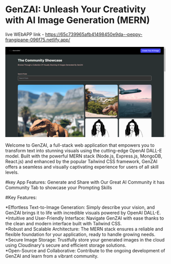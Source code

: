 # GenZAI: Unleash Your Creativity with AI Image Generation (MERN)
live WEbAPP link - https://65c739965afb41498450e9da--peppy-frangipane-096f75.netlify.app/

![Project Screenshot](project.png)

Welcome to GenZAI, a full-stack web application that empowers you to transform text into stunning visuals using the cutting-edge OpenAI DALL-E model. Built with the powerful MERN stack (Node.js, Express.js, MongoDB, React.js) and enhanced by the popular Tailwind CSS framework, GenZAI offers a seamless and visually captivating experience for users of all skill levels.

#key App Features:
Generate and Share with Our Great AI Community
it has Community Tab to showcase your Prompting Skills


#Key Features:

*Effortless Text-to-Image Generation: Simply describe your vision, and GenZAI brings it to life with incredible visuals powered by OpenAI DALL-E.   
*Intuitive and User-Friendly Interface: Navigate GenZAI with ease thanks to the clean and modern interface built with Tailwind CSS.       
*Robust and Scalable Architecture: The MERN stack ensures a reliable and flexible foundation for your application, ready to handle growing needs.     
*Secure Image Storage: Trustfully store your generated images in the cloud using Cloudinary's secure and efficient storage solutions.       
*Open-Source and Collaborative: Contribute to the ongoing development of GenZAI and learn from a vibrant community.       

